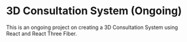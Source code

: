 # 3D Consultation System (Ongoing)

This is an ongoing project on creating a 3D Consultation System using React and React Three Fiber.
